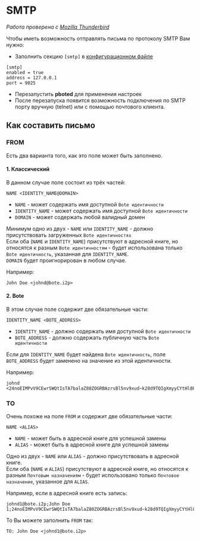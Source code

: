 # SMTP

_Работа проверена с [Mozilla Thunderbird](https://www.thunderbird.net/en-US/)_

Чтобы иметь возможность отправлять письма по протоколу SMTP Вам нужно:

- Заполнить секцию `[smtp]` в [конфигурационном файле](../user-guide/configuration.md#smtp)

```
[smtp]
enabled = true
address = 127.0.0.1
port = 9025
```

- Перезапустить **pboted** для применения настроек
- После перезапуска появится возможность подключения по SMTP порту вручную (telnet) или с помощью почтового клиента.

## Как составить письмо

### FROM

Есть два варианта того, как это поле может быть заполнено.

#### 1. Классический

В данном случае поле состоит из трёх частей:

`NAME <IDENTITY_NAME@DOMAIN>`

- `NAME` - может содержать имя доступной `Bote идентичности`
- `IDENTITY_NAME` - может содержать имя доступной `Bote идентичности`
- `DOMAIN` - может содержать любой валидный домен

Минимум одно из двух - `NAME` или `IDENTITY_NAME` - должно присутствовать загруженных `Bote идентичностях`  
Если оба (`NAME` и `IDENTITY_NAME`) присутствуют в адресной книге, но относятся к разным `Bote идентичностям` - будет использована только `Bote идентичность`, указанная для `IDENTITY_NAME`.  
`DOMAIN` будет проигнорирован в любом случае.

Например:

```
John Doe <johnd@bote.i2p>
```

#### 2. Bote

В этом случае поле содержит две обязательные части:

`IDENTITY_NAME <BOTE_ADDRESS>`

- `IDENTITY_NAME` - должно содержать имя доступной `Bote идентичности`
- `BOTE_ADDRESS` - должно содержать публичную часть `Bote идентичности`

Если для `IDENTITY_NAME` будет найдена `Bote идентичность`, поле `BOTE_ADDRESS` будет заменено на значение из этой идентичности.

Например:

```
johnd <24noEIMPvV9CEwrSWQtIsTA7balaZ80ZOGRBAzrsBl5nv9xud~k28d9TQIgXmyyCYtHl8PJASAFDeefSc6EJ81>
```

### TO

Очень похоже на поле `FROM` и содержит две обязательные части:

`NAME <ALIAS>`

- `NAME` - может быть в адресной книге для успешной замены
- `ALIAS` - может быть в адресной книге для успешной замены

Одно из двух - `NAME` или `ALIAS` - должно присутствовать в адресной книге.  
Если оба (`NAME` и `ALIAS`) присутствуют в адресной книге, но относятся к разным `Почтовым назначениям` - будет использовано только `Почтовое назначение`, указанное для `ALIAS`.

Например, если в адресной книге есть запись:

```
johnd1@bote.i2p;John Doe 1;24noEIMPvV9CEwrSWQtIsTA7balaZ80ZOGRBAzrsBl5nv9xud~k28d9TQIgXmyyCYtHl8PJASAFDeefSc6EJ81
```

То Вы можете заполнить `FROM` так:

`TO: John Doe <johnd1@bote.i2p>`
